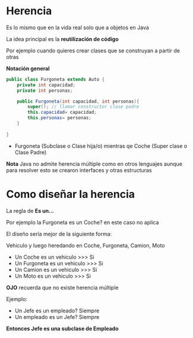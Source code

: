 # Herencia

Es lo mismo que en la vida real solo que a objetos en Java

La idea principal es la **reutilización de código**

Por ejemplo cuando quieres crear clases que se construyan a partir de otras

**Notación general**

```java
public class Furgoneta extends Auto {
    private int capacidad;
    private int personas;

    public Furgoneta(int capacidad, int personas){
        super(); // llamar constructor clase padre
        this.capacidad= capacidad; 
        this.personas= personas;
    }
    
}
```

- Furgoneta (Subclase o Clase hija/o) mientras qe Coche (Super clase o Clase Padre)

**Nota** Java no admite herencia múltiple como en otros lenguajes aunque para resolver esto se crearon interfaces y otras estructuras

# Como diseñar la herencia

La regla de **Es un...**

Por ejemplo la Furgoneta es un Coche? en este caso no aplica

El diseño sería mejor de la siguiente forma:

Vehiculo y luego heredando en Coche, Furgoneta, Camion, Moto

- Un Coche es un vehiculo >>> Si
- Un Furgoneta es un vehiculo >>> Si
- Un Camion es un vehiculo >>> Si
- Un Moto es un vehiculo >>> Si

**OJO** recuerda que no existe herencia múltiple

Ejemplo: 
- Un Jefe es un empleado? Siempre
- Un empleado es un Jefe? Siempre

**Entonces Jefe es una subclase de Empleado**